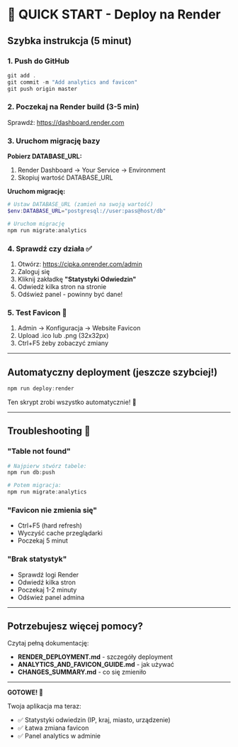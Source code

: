 # 🚀 QUICK START - Deploy na Render

## Szybka instrukcja (5 minut)

### 1. Push do GitHub

```powershell
git add .
git commit -m "Add analytics and favicon"
git push origin master
```

### 2. Poczekaj na Render build (3-5 min)

Sprawdź: https://dashboard.render.com

### 3. Uruchom migrację bazy

**Pobierz DATABASE_URL:**
1. Render Dashboard → Your Service → Environment
2. Skopiuj wartość DATABASE_URL

**Uruchom migrację:**

```powershell
# Ustaw DATABASE_URL (zamień na swoją wartość)
$env:DATABASE_URL="postgresql://user:pass@host/db"

# Uruchom migrację
npm run migrate:analytics
```

### 4. Sprawdź czy działa ✅

1. Otwórz: https://cipka.onrender.com/admin
2. Zaloguj się
3. Kliknij zakładkę **"Statystyki Odwiedzin"**
4. Odwiedź kilka stron na stronie
5. Odśwież panel - powinny być dane!

### 5. Test Favicon 🎨

1. Admin → Konfiguracja → Website Favicon
2. Upload .ico lub .png (32x32px)
3. Ctrl+F5 żeby zobaczyć zmiany

---

## Automatyczny deployment (jeszcze szybciej!)

```powershell
npm run deploy:render
```

Ten skrypt zrobi wszystko automatycznie! 🎉

---

## Troubleshooting 🔧

### "Table not found"
```powershell
# Najpierw stwórz tabele:
npm run db:push

# Potem migracja:
npm run migrate:analytics
```

### "Favicon nie zmienia się"
- Ctrl+F5 (hard refresh)
- Wyczyść cache przeglądarki
- Poczekaj 5 minut

### "Brak statystyk"
- Sprawdź logi Render
- Odwiedź kilka stron
- Poczekaj 1-2 minuty
- Odśwież panel admina

---

## Potrzebujesz więcej pomocy?

Czytaj pełną dokumentację:
- **RENDER_DEPLOYMENT.md** - szczegóły deployment
- **ANALYTICS_AND_FAVICON_GUIDE.md** - jak używać
- **CHANGES_SUMMARY.md** - co się zmieniło

---

**GOTOWE! 🎉**

Twoja aplikacja ma teraz:
- ✅ Statystyki odwiedzin (IP, kraj, miasto, urządzenie)
- ✅ Łatwa zmiana favicon
- ✅ Panel analytics w adminie
